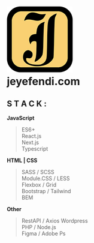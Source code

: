 # [![Logo](./jeyefendi.png)](https://jeyefendi.com)<br>jeyefendi.com
## S T A C K :
**JavaScript**
>ES6+<br>
>React.js<br>
>Next.js<br>
>Typescript<br>

**HTML | CSS**
>SASS / SCSS<br>
>Module.CSS / LESS<br>
>Flexbox / Grid<br>
>Bootstrap / Tailwind<br>
>BEM

**Other**
>RestAPI / Axios
>Wordpress<br>
>PHP / Node.js<br>
>Figma / Adobe Ps
